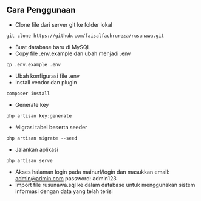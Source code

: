 ## Cara Penggunaan

- Clone file dari server  git ke folder lokal
```
git clone https://github.com/faisalfachrureza/rusunawa.git
```
- Buat database baru di MySQL
- Copy file .env.example dan ubah menjadi .env
```
cp .env.example .env
```
- Ubah konfigurasi file .env
- Install vendor dan plugin
```
composer install
```
- Generate key
```
php artisan key:generate
```
- Migrasi tabel beserta seeder
```
php artisan migrate --seed
```
- Jalankan aplikasi
```
php artisan serve
```
- Akses halaman login pada mainurl/login dan masukkan email: admin@admin.com password: admin123
- Import file rusunawa.sql ke dalam database untuk menggunakan sistem informasi dengan data yang telah terisi
